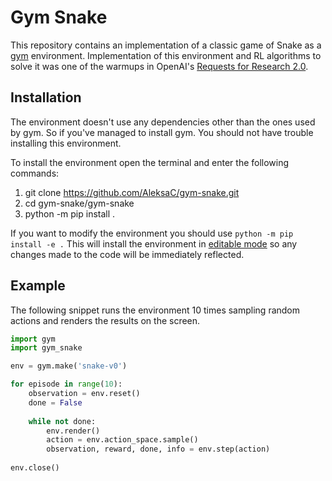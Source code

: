 # Gym Snake

This repository contains an implementation of a classic game of 
Snake as a [gym](https://github.com/openai/gym/tree/master/gym/envs) environment. 
Implementation of this environment and RL algorithms to solve it was one
of the warmups in OpenAI's [Requests for Research 2.0](https://blog.openai.com/requests-for-research-2/).

## Installation
The environment doesn't use any dependencies other than the ones 
used by gym. So if you've managed to install gym. You should not
have trouble installing this environment.

To install the environment open the terminal and enter the following
commands:
1. git clone https://github.com/AleksaC/gym-snake.git
2. cd gym-snake/gym-snake
3. python -m pip install .

If you want to modify the environment you should use `python -m pip install -e .`
This will install the environment in 
[editable mode](https://pip.pypa.io/en/latest/reference/pip_install/?highlight=editable#editable-installs)
so any changes made to the code will be immediately reflected.

## Example
The following snippet runs the environment 10 times sampling random 
actions and renders the results on the screen.
```python
import gym
import gym_snake

env = gym.make('snake-v0')

for episode in range(10):
    observation = env.reset()
    done = False
    
    while not done:
        env.render()
        action = env.action_space.sample()
        observation, reward, done, info = env.step(action)
        
env.close()
```
